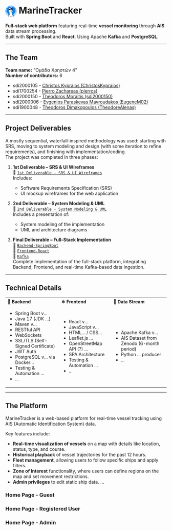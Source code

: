 <h1>
    <img src="https://github.com/sdi2000150/MarineTracker/blob/main/1st%20Deliverable%20-%20SRS%20&%20UI%20Wireframes/UI_Wireframes/Logo.png" alt="Logo" width="35" style="vertical-align: middle;"/> MarineTracker
</h1>
<strong>Full-stack web platform</strong> featuring real-time <strong>vessel monitoring</strong> through <strong>AIS</strong> data stream processing. <br>
Built with <strong>Spring Boot</strong> and <strong>React</strong>. Using Apache <strong>Kafka</strong> and <strong>PostgreSQL</strong>.


---

## The Team 
**Team name:** "Ομάδα Χρηστών 4" <br>
**Number of contributors:** 6
- sdi2000105 - [Christos Kypraios (ChristosKypraios)](https://github.com/ChristosKypraios)
- sdi1700254 - [Pierro Zachareas (plerros)](https://github.com/plerros)
- sdi2000150 - [Theodoros Moraitis (sdi2000150)](https://github.com/sdi2000150)
- sdi2000006 - [Evgenios Paraskevas Mavroudakos (EugeneM02)](https://github.com/EugeneM02)
- sdi1900048 - [Theodoros Dimakopoulos (TheodoreAlenas)](https://github.com/TheodoreAlenas)


---

## Project Deliverables

A mostly sequential, waterfall-inspired methodology was used: starting with SRS, 
moving to system modeling and design (with some iteration to refine requirements), 
and finishing with implementation/coding. <br>
The project was completed in three phases:

1. **1st Deliverable – SRS & UI Wireframes**  
   📁 [`1st Deliverable - SRS & UI Wireframes`](./1st%20Deliverable%20-%20SRS%20&%20UI%20Wireframes)  
   Includes:  
   - Software Requirements Specification (SRS)  
   - UI mockup wireframes for the web application  

2. **2nd Deliverable – System Modeling & UML**  
   📁 [`2nd Deliverable - System Modeling & UML`](./2nd%20Deliverable%20-%20System%20Modeling%20&%20UML)  
   Includes a presentation of:  
   - System modeling of the implementation
   - UML and architecture diagrams 

3. **Final Deliverable – Full-Stack Implementation**  
   📁 [`Backend-SpringBoot`](./Backend-SpringBoot)  
   📁 [`Frontend-React`](./Frontend-React)  
   📁 [`Kafka`](./Kafka)  
   Complete implementation of the full-stack platform, integrating Backend, Frontend, and real-time Kafka-based data ingestion.

---

## Technical Details

<table>
  <tr>
    <th align="left">🌱 Backend</th>
    <th align="left">⚛️ Frontend</th>
    <th align="left">🦑 Data Stream</th>
  </tr>
  <tr>
    <td>
      <ul>
        <li>Spring Boot v...</li>
        <li>Java 17 (JDK ...)</li>
        <li>Maven v...</li>
        <li>RESTful API</li>
        <li>WebSockets</li>
        <li>SSL/TLS (Self-Signed Certificate)</li>
        <li>JWT Auth</li>
        <li>PostgreSQL v... via Docker...</li>
        <li>Testing & Automation ...</li>
        <li>...</li>
      </ul>
    </td>
    <td>
      <ul>
        <li>React v...</li>
        <li>JavaScript v...</li>
        <li>HTML... / CSS...</li>
        <li>Leaflet.js ...</li>
        <li>OpenStreetMap API (?) ...</li>
        <li>SPA Architecture</li>
        <li>Testing & Automation ...</li>
        <li>...</li>
      </ul>
    </td>
    <td>
      <ul>
        <li>Apache Kafka v...</li>
        <li>AIS Dataset from Zenodo (6-month period)</li>
        <li>Python ... producer</li>
        <li>...</li>
      </ul>
    </td>
  </tr>
</table>

---

## The Platform
MarineTracker is a web-based platform for real-time vessel tracking using AIS (Automatic Identification System) data. 

Key features include:
- **Real-time visualization of vessels** on a map with details like location, status, type, and course.
- **Historical playback** of vessel trajectories for the past 12 hours.
- **Fleet management**, allowing users to follow specific ships and apply filters.
- **Zone of Interest** functionality, where users can define regions on the map and set movement restrictions.
- **Admin privileges** to edit static ship data.
...

### Home Page - Guest

### Home Page - Registered User

### Home Page - Admin
